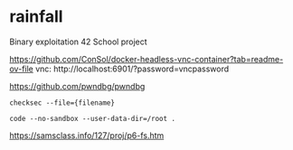 # rainfall
Binary exploitation 42 School project

https://github.com/ConSol/docker-headless-vnc-container?tab=readme-ov-file
vnc: http://localhost:6901/?password=vncpassword

https://github.com/pwndbg/pwndbg

`checksec --file={filename}`

`code --no-sandbox --user-data-dir=/root .`

https://samsclass.info/127/proj/p6-fs.htm


